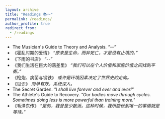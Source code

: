 ```yaml
---
layout: archive
title: "Readings 📚～"
permalink: /readings/
author_profile: true
redirect_from:
  - /readings
---
```

- <span title="Jane Piper Clendinning, Elizabeth West Marvin"> The Musician's Guide to Theory and Analysis. *“--”*</span> <br>
- <span title="加西亚·马尔克斯">《霍乱时期的爱情》 *“原来是生命，而非死亡，才是没有止境的。”*</span> <br>
- <span title="日向理惠子">《下雨的书店》 *“--”*</span> <br>
- <span title="余华">《我们生活在巨大的落差里》 *“我们可以在个人价值和家庭价值之间找到平衡。”*</span> <br>
- <span title="贾雷德·戴蒙德">《枪炮、病菌与钢铁》 *或许是环境因素决定了世界史的走向。*</span> <br>
- <span title="吴军">《见识》 *简单有效，系统深入。*</span> <br>
- <span title="Frances Hodgson Burnett">The Secret Garden. *"I shall live forever and ever and ever!"*</span> <br>
- <span title="Sage Rountree">The Athlete's Guide to Recovery. *"Our bodies move through cycles. Sometimes doing less is more powerful than training more."*</span> <br>
- <span title="罗斯·特里尔">《毛泽东传》 *“是的，我曾是少数派。这种时候，我所能做到唯一的事情就是等待。”*</span> <br>
